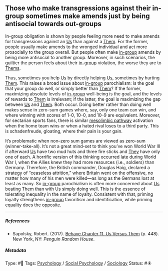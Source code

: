 ## Those who make transgressions against their in-group sometimes make amends just by being antisocial towards out-groups

In-group obligation is shown by people feeling more need to make amends for transgressions against an [Us](In-group%20and%20out-group.md) than against a [Them](In-group%20and%20out-group.md). For the former, people usually make amends to the wronged individual and act more prosocially to the group overall. But people often make [in-group](In-group%20and%20out-group.md) amends by being more antisocial to another group. Moreover, in such scenarios, the guiltier the person feels about their [in-group](In-group%20and%20out-group.md) violation, the worse they are to [Thems](In-group%20and%20out-group.md). 

Thus, sometimes you help [Us](In-group%20and%20out-group.md) by directly helping [Us](In-group%20and%20out-group.md), sometimes by hurting [Them](In-group%20and%20out-group.md). This raises a broad issue about [in-group](In-group%20and%20out-group.md) parochialism: is the goal that your group do well, or simply better than [Them](In-group%20and%20out-group.md)? If the former, maximizing absolute levels of [in-group](In-group%20and%20out-group.md) well-being is the goal, and the levels of rewards to [Them](In-group%20and%20out-group.md) is irrelevant; if the latter, the goal is maximizing the gap between [Us](In-group%20and%20out-group.md) and [Them](In-group%20and%20out-group.md). Both occur. Doing better rather than doing well makes sense in zero-sum games where, say, only one team can win, and where winning with scores of 1–0, 10–0, and 10–9 are equivalent. Moreover, for sectarian sports fans, there is similar [mesolimbic pathway](Mesolimbic%20pathway.md) activation when the home team wins or when a hated rival loses to a third party. This is schadenfreude, gloating, where their pain is your gain.

It’s problematic when non–zero sum games are viewed as zero-sum (winner-take-all). It’s not a great mind-set to think you’ve won World War III if afterward [Us](In-group%20and%20out-group.md) have two mud huts and three fire sticks and [They](In-group%20and%20out-group.md) have only one of each. A horrific version of this thinking occurred late during World War I, when the Allies knew they had more resources (i.e., soldiers) than Germany. Therefore, the British commander, Douglas Haig, declared a strategy of “ceaseless attrition,” where Britain went on the offensive, no matter how many of his men were killed—as long as the Germans lost at least as many. So [in-group](In-group%20and%20out-group.md) parochialism is often more concerned about [Us](In-group%20and%20out-group.md) beating [Them](In-group%20and%20out-group.md) than with [Us](In-group%20and%20out-group.md) simply doing well. This is the essence of tolerating inequality in the name of loyalty. Consistent with that, priming loyalty strengthens [in-group](In-group%20and%20out-group.md) favoritism and identification, while priming equality does the opposite.

---

##### References

* Sapolsky, Robert. (2017). [Behave Chapter 11. Us Versus Them](Behave%20Chapter%2011.%20Us%20Versus%20Them.md) (p. 448). New York, NY: *Penguin Random House*. 

##### Metadata

Type: #🔴 
Tags: [Psychology](Psychology.md) / [Social Psychology](Social%20Psychology.md) / [Sociology](Sociology.md) 
Status: #☀️ 
